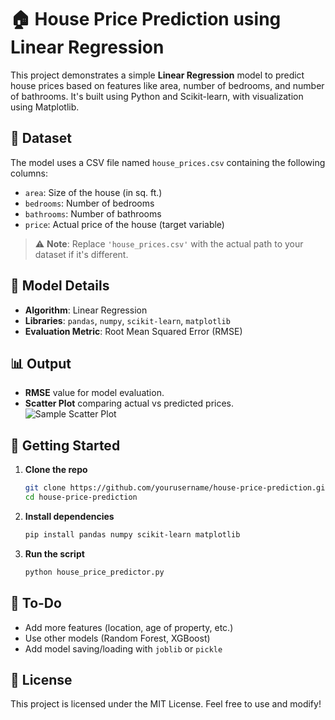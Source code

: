 # 🏠 House Price Prediction using Linear Regression
This project demonstrates a simple **Linear Regression** model to predict house prices based on features like area, number of bedrooms, and number of bathrooms. It's built using Python and Scikit-learn, with visualization using Matplotlib.
## 📁 Dataset
The model uses a CSV file named `house_prices.csv` containing the following columns:
* `area`: Size of the house (in sq. ft.)
* `bedrooms`: Number of bedrooms
* `bathrooms`: Number of bathrooms
* `price`: Actual price of the house (target variable)
> ⚠️ **Note**: Replace `'house_prices.csv'` with the actual path to your dataset if it's different.
## 🧠 Model Details
* **Algorithm**: Linear Regression
* **Libraries**: `pandas`, `numpy`, `scikit-learn`, `matplotlib`
* **Evaluation Metric**: Root Mean Squared Error (RMSE)
## 📊 Output
* **RMSE** value for model evaluation.
* **Scatter Plot** comparing actual vs predicted prices.
![Sample Scatter Plot](preview.png)
## 🚀 Getting Started
1. **Clone the repo**
   ```bash
   git clone https://github.com/yourusername/house-price-prediction.git
   cd house-price-prediction
   ```
2. **Install dependencies**
   ```bash
   pip install pandas numpy scikit-learn matplotlib
   ```
3. **Run the script**
   ```bash
   python house_price_predictor.py
   ```
## 📌 To-Do
* Add more features (location, age of property, etc.)
* Use other models (Random Forest, XGBoost)
* Add model saving/loading with `joblib` or `pickle`
## 📜 License
This project is licensed under the MIT License. Feel free to use and modify!
